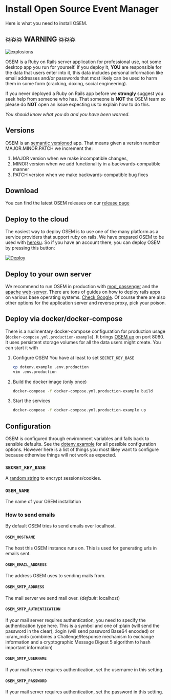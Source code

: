 # Install Open Source Event Manager

Here is what you need to install OSEM.

## 💥💥💥 WARNING 💥💥💥

![explosions](https://media.giphy.com/media/Yl5aO3gdVfsQ0/giphy.gif)

OSEM is a Ruby on Rails server application for professional use, not some desktop app you run for yourself. If you deploy it, **YOU** are responsible for the data that users enter into it, this data includes personal information like email addresses and/or passwords that most likely can be used to harm them in some form (cracking, doxing, social engineering).

If you never deployed a Ruby on Rails app before we **strongly** suggest you seek help from someone who has. That someone is **NOT** the OSEM team so please do **NOT** open an issue expecting us to explain how to do this.

*You should know what you do and you have been warned*.

## Versions

OSEM is an [semantic versioned](http://semver.org/) app. That means given a version number MAJOR.MINOR.PATCH we increment the:

1. MAJOR version when we make incompatible changes,
2. MINOR version when we add functionality in a backwards-compatible manner
3. PATCH version when we make backwards-compatible bug fixes

## Download

You can find the latest OSEM releases on our [release page](https://github.com/openSUSE/osem/releases)

## Deploy to the cloud

The easiest way to deploy OSEM is to use one of the many platform as a service providers that support ruby on rails. We have prepared OSEM to be used with [heroku](https://heroku.com). So if you have an account there, you can deploy OSEM by pressing this button:

<a href="https://heroku.com/deploy?template=https://github.com/marcelotoledo5000/osem/tree/master">
  <img src="https://www.herokucdn.com/deploy/button.svg" alt="Deploy">
</a>

## Deploy to your own server

We recommend to run OSEM in production with [mod_passenger](https://www.phusionpassenger.com/download/#open_source)
and the [apache web-server](https://www.apache.org/). There are tons of guides on how to deploy rails apps on various
base operating systems. [Check Google](https://encrypted.google.com/search?hl=en&q=ruby%20on%20rails%20apache%20passenger). Of course there are also other options for the application server and reverse proxy, pick your poison.

## Deploy via docker/docker-compose

There is a rudimentary docker-compose configuration for production usage (`docker-compose.yml.production-example`). It brings [OSEM up](http://0.0.0.0:8080) on port 8080. It uses persistent storage volumes for all the data users might create. You can start it with

1. Configure OSEM
   You have at least to set `SECRET_KEY_BASE`

   ``` bash
   cp dotenv.example .env.production
   vim .env.production
   ```

2. Build the docker image (only once)

   ``` bash
   docker-compose -f docker-compose.yml.production-example build
   ```

3. Start the services

   ``` bash
   docker-compose -f docker-compose.yml.production-example up
   ```

## Configuration

OSEM is configured through environment variables and falls back to sensible defaults. See the [dotenv.example](https://github.com/openSUSE/osem/blob/master/dotenv.example) for all possible configuration options. However here is a list of things you most likey want to configure because otherwise things will not work as expected.

### `SECRET_KEY_BASE`

A [random string](https://www.randomlists.com/string?base=16&length=64&qty=1) to encrypt sessions/cookies.

### `OSEM_NAME`

The name of your OSEM installation

### How to send emails

By default OSEM tries to send emails over localhost.

#### `OSEM_HOSTNAME`

The host this OSEM instance runs on. This is used for generating urls in emails sent.

#### `OSEM_EMAIL_ADDRESS`

The address OSEM uses to sending mails from.

#### `OSEM_SMTP_ADDRESS`

The mail server we send mail over. (*default*: localhost)

#### `OSEM_SMTP_AUTHENTICATION`

If your mail server requires authentication, you need to specify the authentication type here. This is a symbol and one of :plain (will send the password in the clear), :login (will send password Base64 encoded) or :cram_md5 (combines a Challenge/Response mechanism to exchange information and a cryptographic Message Digest 5 algorithm to hash important information)

#### `OSEM_SMTP_USERNAME`

If your mail server requires authentication, set the username in this setting.

#### `OSEM_SMTP_PASSWORD`

If your mail server requires authentication, set the password in this setting.
